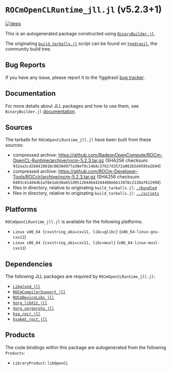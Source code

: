 # `ROCmOpenCLRuntime_jll.jl` (v5.2.3+1)

[![deps](https://juliahub.com/docs/ROCmOpenCLRuntime_jll/deps.svg)](https://juliahub.com/ui/Packages/ROCmOpenCLRuntime_jll/FxtPQ?page=2)

This is an autogenerated package constructed using [`BinaryBuilder.jl`](https://github.com/JuliaPackaging/BinaryBuilder.jl).

The originating [`build_tarballs.jl`](https://github.com/JuliaPackaging/Yggdrasil/blob/31aa614b70b1453e9ebea8f31641373bc82010b2/R/ROCmOpenCLRuntime/ROCmOpenCLRuntime@5.2.3/build_tarballs.jl) script can be found on [`Yggdrasil`](https://github.com/JuliaPackaging/Yggdrasil/), the community build tree.

## Bug Reports

If you have any issue, please report it to the Yggdrasil [bug tracker](https://github.com/JuliaPackaging/Yggdrasil/issues).

## Documentation

For more details about JLL packages and how to use them, see `BinaryBuilder.jl` [documentation](https://docs.binarybuilder.org/stable/jll/).

## Sources

The tarballs for `ROCmOpenCLRuntime_jll.jl` have been built from these sources:

* compressed archive: https://github.com/RadeonOpenCompute/ROCm-OpenCL-Runtime/archive/rocm-5.2.3.tar.gz (SHA256 checksum: `932ea3cd268410010c0830d977a30ef9c14b8c37617d3572a062b5d4595e2b94`)
* compressed archive: https://github.com/ROCm-Developer-Tools/ROCclr/archive/rocm-5.2.3.tar.gz (SHA256 checksum: `0493c414d4db1af8e1eb30a651d9512044644244488ebb13478c2138a7612998`)
* files in directory, relative to originating `build_tarballs.jl`: [`./bundled`](https://github.com/JuliaPackaging/Yggdrasil/tree/31aa614b70b1453e9ebea8f31641373bc82010b2/R/ROCmOpenCLRuntime/ROCmOpenCLRuntime@5.2.3/bundled)
* files in directory, relative to originating `build_tarballs.jl`: [`../scripts`](https://github.com/JuliaPackaging/Yggdrasil/tree/31aa614b70b1453e9ebea8f31641373bc82010b2/R/ROCmOpenCLRuntime/ROCmOpenCLRuntime@5.2.3/scripts)

## Platforms

`ROCmOpenCLRuntime_jll.jl` is available for the following platforms:

* `Linux x86_64 {cxxstring_abi=cxx11, libc=glibc}` (`x86_64-linux-gnu-cxx11`)
* `Linux x86_64 {cxxstring_abi=cxx11, libc=musl}` (`x86_64-linux-musl-cxx11`)

## Dependencies

The following JLL packages are required by `ROCmOpenCLRuntime_jll.jl`:

* [`Libglvnd_jll`](https://github.com/JuliaBinaryWrappers/Libglvnd_jll.jl)
* [`ROCmCompilerSupport_jll`](https://github.com/JuliaBinaryWrappers/ROCmCompilerSupport_jll.jl)
* [`ROCmDeviceLibs_jll`](https://github.com/JuliaBinaryWrappers/ROCmDeviceLibs_jll.jl)
* [`Xorg_libX11_jll`](https://github.com/JuliaBinaryWrappers/Xorg_libX11_jll.jl)
* [`Xorg_xorgproto_jll`](https://github.com/JuliaBinaryWrappers/Xorg_xorgproto_jll.jl)
* [`hsa_rocr_jll`](https://github.com/JuliaBinaryWrappers/hsa_rocr_jll.jl)
* [`hsakmt_roct_jll`](https://github.com/JuliaBinaryWrappers/hsakmt_roct_jll.jl)

## Products

The code bindings within this package are autogenerated from the following `Products`:

* `LibraryProduct`: `libOpenCL`

